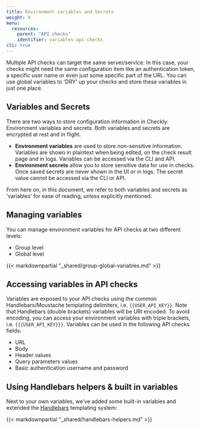 ```yaml
---
title: Environment variables and Secrets
weight: 9
menu:
  resources:
    parent: "API checks"
    identifier: variables-api-checks
cli: true
---
```


Multiple API checks can target the same server/service. In this case, your checks might need the same configuration item
like an authentication token, a specific user name or even just some specific part of the URL. You can use global variables to
'DRY' up your checks and store these variables in just one place.

## Variables and Secrets
There are two ways to store configuration information in Checkly: Environment variables and secrets. Both variables and secrets are encrypted at rest and in flight.
- **Environment variables** are used to store non-sensitive information. Variables are shown in plaintext when being edited, on the check result page and in logs. Variables can be accessed via the CLI and API.
- **Environment secrets** allow you to store sensitive data for use in checks. Once saved secrets are never shown in the UI or in logs. The secret value cannot be accessed via the CLI or API.

From here on, in this document, we refer to both variables and secrets as 'variables' for ease of reading, unless explicitly mentioned.

## Managing variables

You can manage environment variables for API checks at two different levels:

* Group level
* Global level
 
{{< markdownpartial "_shared/group-global-variables.md" >}}

## Accessing variables in API checks

Variables are exposed to your API checks using the common Handlebars/Moustache templating delimiters, i.e. `{{USER_API_KEY}}`. Note that Handlebars (double brackets) variables will be URI encoded. To avoid encoding, you can access your environment variables with triple brackets, i.e. `{{{USER_API_KEY}}}`.
Variables can be used in the following API checks fields:

- URL
- Body
- Header values
- Query parameters values
- Basic authentication username and password

## Using Handlebars helpers & built in variables

Next to your own variables, we've added some built-in variables and extended the [Handlebars](https://handlebarsjs.com/) templating system:

{{< markdownpartial "_shared/handlebars-helpers.md" >}}
